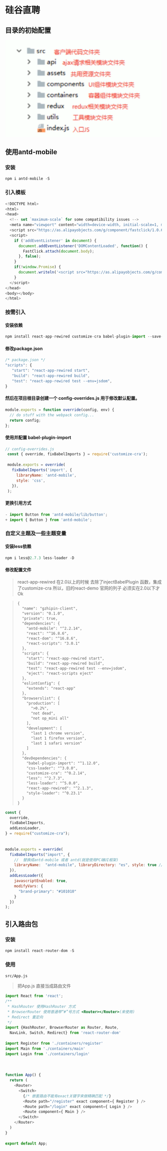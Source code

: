 # 硅谷直聘

## 目录的初始配置

![1561996186415](assets/1561996186415.png)

## 使用antd-mobile

### 安装

```javascript
npm i antd-mobile -S
```

### 引入模板

```javascript
<!DOCTYPE html>
<html>
<head>
  <!-- set `maximum-scale` for some compatibility issues -->
  <meta name="viewport" content="width=device-width, initial-scale=1, maximum-scale=1, minimum-scale=1, user-scalable=no" />
  <script src="https://as.alipayobjects.com/g/component/fastclick/1.0.6/fastclick.js"></script>
  <script>
    if ('addEventListener' in document) {
      document.addEventListener('DOMContentLoaded', function() {
        FastClick.attach(document.body);
      }, false);
    }
    if(!window.Promise) {
      document.writeln('<script src="https://as.alipayobjects.com/g/component/es6-promise/3.2.2/es6-promise.min.js"'+'>'+'<'+'/'+'script>');
    }
  </script>
</head>
<body></body>
</html>
```

### 按需引入

#### 安装依赖

```javascript
npm install react-app-rewired customize-cra babel-plugin-import --save-dev
```

#### 修改package.json

```javascript
/* package.json */
"scripts": {
   "start": "react-app-rewired start",
   "build": "react-app-rewired build",
   "test": "react-app-rewired test --env=jsdom",
}
```

#### 然后在项目根目录创建一个 config-overrides.js 用于修改默认配置。

```javascript
module.exports = function override(config, env) {
  // do stuff with the webpack config...
  return config;
};
```

#### 使用并配置 babel-plugin-import

```javascript
// config-overrides.js
 const { override, fixBabelImports } = require('customize-cra');

 module.exports = override(
   fixBabelImports('import', {
     libraryName: 'antd-mobile',
     style: 'css',
   }),
 );
```

#### 更换引用方式

```javascript
- import Button from 'antd-mobile/lib/button';
+ import { Button } from 'antd-mobile';
```

### 自定义主题及一些主题变量

#### 安装less依赖

```javascript
npm i less@2.7.3 less-loader -D
```

#### 修改配置文件

> react-app-rewired 在2.0以上的时候 去除了injectBabelPlugin 函数，集成了customize-cra 所以，旧的react-demo 官网的列子 必须实在2.0以下才Ok
>
> 

> ```
> {
>   "name": "gzhipin-client",
>   "version": "0.1.0",
>   "private": true,
>   "dependencies": {
>     "antd-mobile": "^2.2.14",
>     "react": "^16.8.6",
>     "react-dom": "^16.8.6",
>     "react-scripts": "3.0.1"
>   },
>   "scripts": {
>     "start": "react-app-rewired start",
>     "build": "react-app-rewired build",
>     "test": "react-app-rewired test --env=jsdom",
>     "eject": "react-scripts eject"
>   },
>   "eslintConfig": {
>     "extends": "react-app"
>   },
>   "browserslist": {
>     "production": [
>       ">0.2%",
>       "not dead",
>       "not op_mini all"
>     ],
>     "development": [
>       "last 1 chrome version",
>       "last 1 firefox version",
>       "last 1 safari version"
>     ]
>   },
>   "devDependencies": {
>     "babel-plugin-import": "^1.12.0",
>     "css-loader": "^3.0.0",
>     "customize-cra": "^0.2.14",
>     "less": "^2.7.3",
>     "less-loader": "^5.0.0",
>     "react-app-rewired": "^2.1.3",
>     "style-loader": "^0.23.1"
>   }
> }
> 
> ```

```javascript
const {
  override,
  fixBabelImports,
  addLessLoader,
} = require("customize-cra");


module.exports = override(
  fixBabelImports("import", {
    //  替换成antd-mobile 或者 antd(就是使用PC端UI框架)
    libraryName:  "antd-mobile", libraryDirectory: "es", style: true // change importing css to less
  }),
  addLessLoader({
    javascriptEnabled: true,
    modifyVars: { 
      "brand-primary": "#101010" 
    }
  })
);
```

## 引入路由包

### 安装

```javascript
npm install react-router-dom -S
```

### 使用

`src/App.js`

> 把App.js 直接当成路由文件

```javascript
import React from 'react';
/**
 * HashRouter 使用HashRouter 方式
 * BrowserRouter 使用普通带“#”号方式 <Router></Router>(来使用)
 * Redirect 重定向
 */
import {HashRouter, BrowserRouter as Router, Route,
  NavLink, Switch, Redirect} from 'react-router-dom'

import Register from './containers/register'
import Main from './containers/main'
import Login from './containers/login'



function App() {
  return (
    <Router>
      <Switch>
        {/* 嵌套路由不能有exact关键字来做精确匹配 */}
        <Route path="/register" exact component={ Register } />
        <Route path="/login" exact component={ Login } />
        <Route component={ Main } />
      </Switch>
    </Router>
  )
}

export default App;

```

